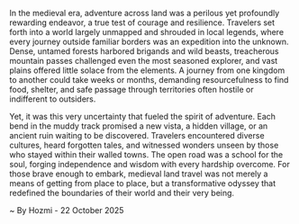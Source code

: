 
In the medieval era, adventure across land was a perilous yet profoundly rewarding endeavor, a true test of courage and resilience. Travelers set forth into a world largely unmapped and shrouded in local legends, where every journey outside familiar borders was an expedition into the unknown. Dense, untamed forests harbored brigands and wild beasts, treacherous mountain passes challenged even the most seasoned explorer, and vast plains offered little solace from the elements. A journey from one kingdom to another could take weeks or months, demanding resourcefulness to find food, shelter, and safe passage through territories often hostile or indifferent to outsiders.

Yet, it was this very uncertainty that fueled the spirit of adventure. Each bend in the muddy track promised a new vista, a hidden village, or an ancient ruin waiting to be discovered. Travelers encountered diverse cultures, heard forgotten tales, and witnessed wonders unseen by those who stayed within their walled towns. The open road was a school for the soul, forging independence and wisdom with every hardship overcome. For those brave enough to embark, medieval land travel was not merely a means of getting from place to place, but a transformative odyssey that redefined the boundaries of their world and their very being.

~ By Hozmi - 22 October 2025
